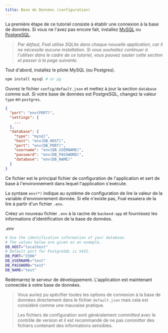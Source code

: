 ```yaml
---
title: Base de Données (configuration)
---
```


La première étape de ce tutoriel consiste à établir une connexion à la base de données. Si vous ne l'avez pas encore fait, installez [MySQL](https://dev.mysql.com/downloads/) ou [PostgreSQL](https://www.postgresql.org/download/).

> *Par défaut, Foal utilise SQLite dans chaque nouvelle application, car il ne nécessite aucune installation. Si vous souhaitez continuer à l'utiliser dans le cadre de ce tutoriel, vous pouvez sauter cette section et passer à la page suivante*. 

Tout d'abord, installez le pilote MySQL (ou Postgres).

```bash
npm install mysql # or pg
```

Ouvrez le fichier `config/default.json` et mettez à jour la section `database` comme suit. Si votre base de données est PostgreSQL, changez la valeur `type` en `postgres`.

```json
{
  "port": "env(PORT)",
  "settings": {
    ...
  },
  "database": {
    "type": "mysql",
    "host": "env(DB_HOST)",
    "port": "env(DB_PORT)",
    "username": "env(DB_USERNAME)",
    "password": "env(DB_PASSWORD)",
    "database": "env(DB_NAME)"
  }
}

```

Ce fichier est le principal fichier de configuration de l'application et sert de base à l'environnement dans lequel l'application s'exécute.

La syntaxe `env(*)` indique au système de configuration de lire la valeur de la variable d'environnement donnée. Si elle n'existe pas, Foal essaiera de la lire à partir d'un fichier `.env`.

Créez un nouveau fichier `.env` à la racine de `backend-app` et fournissez les informations d'identification de la base de données.

*.env*
```bash
# Use the identification information of your database.
# The values below are given as an example.
DB_HOST="localhost"
# Default port for PostgreSQL is 5432.
DB_PORT="3306"
DB_USERNAME="test"
DB_PASSWORD="test"
DB_NAME="test"
```

Redémarrez le serveur de développement. L'application est maintenant connectée à votre base de données.

> Vous auriez pu spécifier toutes les options de connexion à la base de données directement dans le fichier `default.json` mais cela est considéré comme une mauvaise pratique.
>
> Les fichiers de configuration sont généralement *committed* avec le contrôle de version et il est recommandé de ne pas *committer* des fichiers contenant des informations sensibles.
